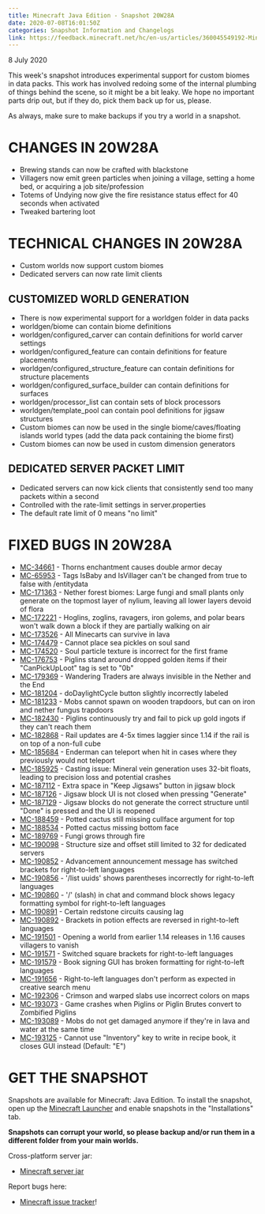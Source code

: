 ```yaml
---
title: Minecraft Java Edition - Snapshot 20W28A
date: 2020-07-08T16:01:50Z
categories: Snapshot Information and Changelogs
link: https://feedback.minecraft.net/hc/en-us/articles/360045549192-Minecraft-Java-Edition-Snapshot-20W28A
---
```


8 July 2020

This week\'s snapshot introduces experimental support for custom biomes in data packs. This work has involved redoing some of the internal plumbing of things behind the scene, so it might be a bit leaky. We hope no important parts drip out, but if they do, pick them back up for us, please.

As always, make sure to make backups if you try a world in a snapshot.

# CHANGES IN 20W28A

-   Brewing stands can now be crafted with blackstone
-   Villagers now emit green particles when joining a village, setting a home bed, or acquiring a job site/profession
-   Totems of Undying now give the fire resistance status effect for 40 seconds when activated
-   Tweaked bartering loot

# TECHNICAL CHANGES IN 20W28A

-   Custom worlds now support custom biomes
-   Dedicated servers can now rate limit clients

## CUSTOMIZED WORLD GENERATION

-   There is now experimental support for a worldgen folder in data packs
-   worldgen/biome can contain biome definitions
-   worldgen/configured_carver can contain definitions for world carver settings
-   worldgen/configured_feature can contain definitions for feature placements
-   worldgen/configured_structure_feature can contain definitions for structure placements
-   worldgen/configured_surface_builder can contain definitions for surfaces
-   worldgen/processor_list can contain sets of block processors
-   worldgen/template_pool can contain pool definitions for jigsaw structures
-   Custom biomes can now be used in the single biome/caves/floating islands world types (add the data pack containing the biome first)
-   Custom biomes can now be used in custom dimension generators

## DEDICATED SERVER PACKET LIMIT

-   Dedicated servers can now kick clients that consistently send too many packets within a second
-   Controlled with the rate-limit settings in server.properties
-   The default rate limit of 0 means "no limit"

# FIXED BUGS IN 20W28A

-   [MC-34661](https://bugs.mojang.com/browse/MC-34661) - Thorns enchantment causes double armor decay
-   [MC-65953](https://bugs.mojang.com/browse/MC-65953) - Tags IsBaby and IsVillager can't be changed from true to false with /entitydata
-   [MC-171363](https://bugs.mojang.com/browse/MC-171363) - Nether forest biomes: Large fungi and small plants only generate on the topmost layer of nylium, leaving all lower layers devoid of flora
-   [MC-172221](https://bugs.mojang.com/browse/MC-172221) - Hoglins, zoglins, ravagers, iron golems, and polar bears won't walk down a block if they are partially walking on air
-   [MC-173526](https://bugs.mojang.com/browse/MC-173526) - All Minecarts can survive in lava
-   [MC-174479](https://bugs.mojang.com/browse/MC-174479) - Cannot place sea pickles on soul sand
-   [MC-174520](https://bugs.mojang.com/browse/MC-174520) - Soul particle texture is incorrect for the first frame
-   [MC-176753](https://bugs.mojang.com/browse/MC-176753) - Piglins stand around dropped golden items if their "CanPickUpLoot" tag is set to "0b"
-   [MC-179369](https://bugs.mojang.com/browse/MC-179369) - Wandering Traders are always invisible in the Nether and the End
-   [MC-181204](https://bugs.mojang.com/browse/MC-181204) - doDaylightCycle button slightly incorrectly labeled
-   [MC-181233](https://bugs.mojang.com/browse/MC-181233) - Mobs cannot spawn on wooden trapdoors, but can on iron and nether fungus trapdoors
-   [MC-182430](https://bugs.mojang.com/browse/MC-182430) - Piglins continuously try and fail to pick up gold ingots if they can't reach them
-   [MC-182868](https://bugs.mojang.com/browse/MC-182868) - Rail updates are 4-5x times laggier since 1.14 if the rail is on top of a non-full cube
-   [MC-185684](https://bugs.mojang.com/browse/MC-185684) - Enderman can teleport when hit in cases where they previously would not teleport
-   [MC-185925](https://bugs.mojang.com/browse/MC-185925) - Casting issue: Mineral vein generation uses 32-bit floats, leading to precision loss and potential crashes
-   [MC-187112](https://bugs.mojang.com/browse/MC-187112) - Extra space in "Keep Jigsaws" button in jigsaw block
-   [MC-187126](https://bugs.mojang.com/browse/MC-187126) - Jigsaw block UI is not closed when pressing "Generate"
-   [MC-187129](https://bugs.mojang.com/browse/MC-187129) - Jigsaw blocks do not generate the correct structure until "Done" is pressed and the UI is reopened
-   [MC-188459](https://bugs.mojang.com/browse/MC-188459) - Potted cactus still missing cullface argument for top
-   [MC-188534](https://bugs.mojang.com/browse/MC-188534) - Potted cactus missing bottom face
-   [MC-189769](https://bugs.mojang.com/browse/MC-189769) - Fungi grows through fire
-   [MC-190098](https://bugs.mojang.com/browse/MC-190098) - Structure size and offset still limited to 32 for dedicated servers
-   [MC-190852](https://bugs.mojang.com/browse/MC-190852) - Advancement announcement message has switched brackets for right-to-left languages
-   [MC-190856](https://bugs.mojang.com/browse/MC-190856) - '/list uuids' shows parentheses incorrectly for right-to-left languages
-   [MC-190860](https://bugs.mojang.com/browse/MC-190860) - '/' (slash) in chat and command block shows legacy formatting symbol for right-to-left languages
-   [MC-190891](https://bugs.mojang.com/browse/MC-190891) - Certain redstone circuits causing lag
-   [MC-190892](https://bugs.mojang.com/browse/MC-190892) - Brackets in potion effects are reversed in right-to-left languages
-   [MC-191501](https://bugs.mojang.com/browse/MC-191501) - Opening a world from earlier 1.14 releases in 1.16 causes villagers to vanish
-   [MC-191571](https://bugs.mojang.com/browse/MC-191571) - Switched square brackets for right-to-left languages
-   [MC-191579](https://bugs.mojang.com/browse/MC-191579) - Book signing GUI has broken formatting for right-to-left languages
-   [MC-191656](https://bugs.mojang.com/browse/MC-191656) - Right-to-left languages don't perform as expected in creative search menu
-   [MC-192306](https://bugs.mojang.com/browse/MC-192306) - Crimson and warped slabs use incorrect colors on maps
-   [MC-193073](https://bugs.mojang.com/browse/MC-193073) - Game crashes when Piglins or Piglin Brutes convert to Zombified Piglins
-   [MC-193089](https://bugs.mojang.com/browse/MC-193089) - Mobs do not get damaged anymore if they're in lava and water at the same time
-   [MC-193125](https://bugs.mojang.com/browse/MC-193125) - Cannot use "Inventory" key to write in recipe book, it closes GUI instead (Default: "E")

# GET THE SNAPSHOT

Snapshots are available for Minecraft: Java Edition. To install the snapshot, open up the [Minecraft Launcher](https://www.minecraft.net/download.html) and enable snapshots in the \"Installations\" tab.

**Snapshots can corrupt your world, so please backup and/or run them in a different folder from your main worlds.**

Cross-platform server jar:

-   [Minecraft server jar](https://launcher.mojang.com/v1/objects/1e36d315d96c29d8d32aa8fecbfb8efa4243a746/server.jar)

Report bugs here:

-   [Minecraft issue tracker](https://bugs.mojang.com/browse/MC)!

